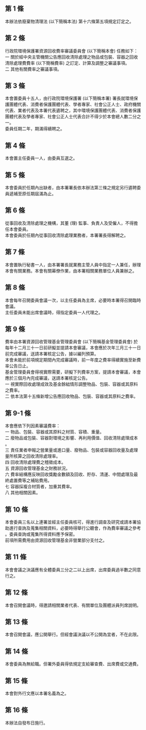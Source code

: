 第 1 條
-------
本辦法依廢棄物清理法 (以下簡稱本法) 第十六條第五項規定訂定之。

第 2 條
-------
行政院環境保護署資源回收費率審議委員會 (以下簡稱本會) 任務如下：  
一  關於經中央主管機關公告應回收清除處理之物品或包裝、容器之回收  
    清除處理費費率 (以下簡稱費率) 之訂定、計算及調整之審議事項。  
二  其他有關費率之審議事項。

第 3 條
-------
本會置委員十五人，由行政院環境保護署 (以下簡稱本署) 署長就環境保  
護團體代表、消費者保護團體代表、學者專家、社會公正人士、政府機關  
代表、業者代表及本署代表遴聘之，其中環境保護團體代表、消費者保護  
團體代表及學者專家、社會公正人士代表合計不得少於本會總人數二分之  
一。  
委員任期二年，期滿得續聘之。

第 4 條
-------
本會置主任委員一人，由委員互選之。

第 5 條
-------
本會委員於任期內出缺者，由本署署長依本辦法第三條之規定另行遴聘委  
員遞補至原任期屆滿為止。

第 6 條
-------
從事回收及清除處理之機構，其董 (理) 監事、負責人及受僱人，不得擔  
任本會委員。  
本會委員於任期內從事回收清除處理業務者，本署署長得解聘之。

第 7 條
-------
本會置執行秘書一人，由本署署長就業務主管人員中指定一人兼任，辦理  
本會有關業務。本會有關幕僚作業，由本署相關業務單位人員兼辦之。

第 8 條
-------
本會每年召開委員會議一次，以主任委員為主席，必要時本署得召開臨時  
會議。  
主任委員未能出席會議時，得指定委員一人代理之。

第 9 條
-------
費率由本署資源回收管理基金管理委員會 (以下簡稱基金管理委員會) 於  
每年十二月三十一日前研擬並提請本會審議，本會應於次年三月三十一日  
前完成審議，送請本署核定公告，據以編列預算。  
本會未能於前項規定期間內完成審議時，前一年度之費率得續實施至新費  
率公告日止。  
基金管理委員會得視實際需要，研擬下列費率方案，提請本會審議，本會  
應於三個月內完成審議，送請本署核定公告。  
一  視實際回收處理成效及基金餘絀情形調整物品、包裝、容器或其原料  
    之費率。  
二  依本法第十五條新增公告應回收物品、包裝、容器或其原料之費率。

第 9-1 條
---------
本會應依下列因素審議費率：  
一  物品、包裝、容器或其原料之材質、容積、重量。  
二  廢物品或包裝、容器對環境之影響、再利用價值、回收清除處理成本  
    。  
三  責任業者申報之營業量或進口量、廢物品、包裝或容器回收量及處理  
    量所核算之回收清除處理率。  
四  回收清除處理費之稽徵成本。  
五  資源回收管理基金之財務狀況。  
六  費率結構應反映回收獎勵金數額及回收、貯存、清運、中間處理及最  
    終處置費等之補貼費用。  
七  容器採複合材質者，加重其費率。  
八  其他相關因素。

第 10 條
--------
本會委員三名以上連署並經主任委員核可，得進行調查及研究或請本署協  
助進行查詢及蒐集相關資料，必要時得舉行公聽會，作為費率審議之參考  
。委員查詢或蒐集所得資料應予保密。  
前項所需費用由資源回收管理基金非營業部分支付之。

第 11 條
--------
本會會議之決議應有全體委員三分之二以上出席，出席委員過半數之同意  
行之。

第 12 條
--------
本會召開會議時，得邀請相關業者代表、有關單位及團體派員列席說明。

第 13 條
--------
本會召開會議，應公開舉行。但經會議決議以不公開為宜者，不在此限。

第 14 條
--------
本會委員為無給職。但署外委員得依規定支給審查費、出席費或交通費。

第 15 條
--------
本會對外行文應以本署名義為之。

第 16 條
--------
本辦法自發布日施行。

